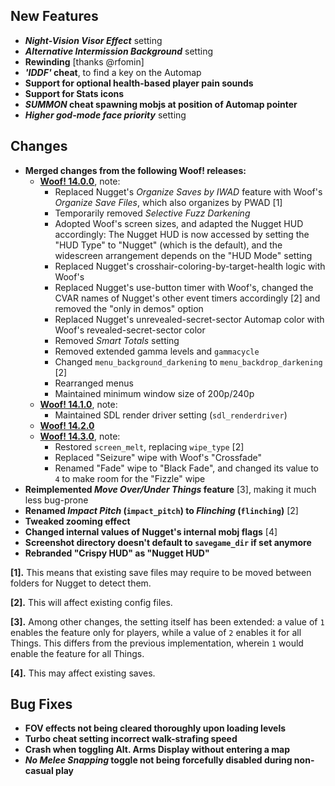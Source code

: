 ## New Features

- **_Night-Vision Visor Effect_** setting
- **_Alternative Intermission Background_** setting
- **Rewinding** [thanks @rfomin]
- **_'IDDF'_ cheat**, to find a key on the Automap
- **Support for optional health-based player pain sounds**
- **Support for Stats icons**
- **_SUMMON_ cheat spawning mobjs at position of Automap pointer**
- **_Higher god-mode face priority_** setting

## Changes

- **Merged changes from the following Woof! releases:**
  - **[Woof! 14.0.0](https://github.com/fabiangreffrath/woof/releases/tag/woof_14.0.0)**, note:
    - Replaced Nugget's _Organize Saves by IWAD_ feature with Woof's _Organize Save Files_, which also organizes by PWAD [1]
    - Temporarily removed _Selective Fuzz Darkening_
    - Adopted Woof's screen sizes, and adapted the Nugget HUD accordingly:
      The Nugget HUD is now accessed by setting the "HUD Type" to "Nugget" (which is the default),
      and the widescreen arrangement depends on the "HUD Mode" setting
    - Replaced Nugget's crosshair-coloring-by-target-health logic with Woof's
    - Replaced Nugget's use-button timer with Woof's, changed the CVAR names of Nugget's other event timers accordingly [2]
      and removed the "only in demos" option
    - Replaced Nugget's unrevealed-secret-sector Automap color with Woof's revealed-secret-sector color
    - Removed _Smart Totals_ setting
    - Removed extended gamma levels and `gammacycle`
    - Changed `menu_background_darkening` to `menu_backdrop_darkening` [2]
    - Rearranged menus
    - Maintained minimum window size of 200p/240p
  - **[Woof! 14.1.0](https://github.com/fabiangreffrath/woof/releases/tag/woof_14.1.0)**, note:
    - Maintained SDL render driver setting (`sdl_renderdriver`)
  - **[Woof! 14.2.0](https://github.com/fabiangreffrath/woof/releases/tag/woof_14.2.0)**
  - **[Woof! 14.3.0](https://github.com/fabiangreffrath/woof/releases/tag/woof_14.3.0)**, note:
    - Restored `screen_melt`, replacing `wipe_type` [2]
    - Replaced "Seizure" wipe with Woof's "Crossfade"
    - Renamed "Fade" wipe to "Black Fade", and changed its value to `4` to make room for the "Fizzle" wipe
- **Reimplemented _Move Over/Under Things_ feature** [3], making it much less bug-prone
- **Renamed _Impact Pitch_ (`impact_pitch`) to _Flinching_ (`flinching`)** [2]
- **Tweaked zooming effect**
- **Changed internal values of Nugget's internal mobj flags** [4]
- **Screenshot directory doesn't default to `savegame_dir` if set anymore**
- **Rebranded "Crispy HUD" as "Nugget HUD"**

**[1]\.** This means that existing save files may require to be moved between folders for Nugget to detect them.

**[2]\.** This will affect existing config files.

**[3]\.** Among other changes, the setting itself has been extended: a value of `1` enables the feature only for players,
while a value of `2` enables it for all Things. This differs from the previous implementation, wherein `1` would enable
the feature for all Things.

**[4]\.** This may affect existing saves.

## Bug Fixes

- **FOV effects not being cleared thoroughly upon loading levels**
- **Turbo cheat setting incorrect walk-strafing speed**
- **Crash when toggling Alt. Arms Display without entering a map**
- **_No Melee Snapping_ toggle not being forcefully disabled during non-casual play**
